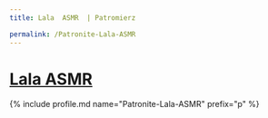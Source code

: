 ```yaml
---
title: Lala  ASMR  | Patromierz

permalink: /Patronite-Lala-ASMR
---
```


# [Lala  ASMR ](https://patronite.pl/Patronite-Lala-ASMR)

{% include profile.md name="Patronite-Lala-ASMR" prefix="p" %}
